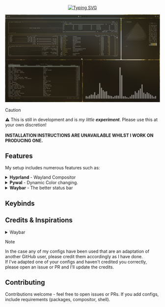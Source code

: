<p align="center">
<a href="https://git.io/typing-svg"><img src="https://readme-typing-svg.demolab.com?font=Doto&weight=600&size=50&duration=1&pause=1&color=000000&center=true&vCenter=true&repeat=false&width=435&lines=JOSHY'S+DOTS" alt="Typing SVG" /></a>
</p>

<p align="center">
  <img src="https://raw.githubusercontent.com/JoshyTheDev/dotfiles/main/showcase/showcase.jpg" alt="Showcase screenshot of my desktop / dotfiles" style="max-width:100%; height:auto;" />
</p>



> [!CAUTION]
> ⚠️ This is still in development and is _my little **experiment**_. Please use this at your own discretion!
> <br><br>
> **INSTALLATION INSTRUCTIONS ARE UNAVAILABLE WHILST I WORK ON PRODUCING ONE.**



## Features
My setup includes numerous features such as:
<details>
  <summary><b>Hyprland</b> - Wayland Compositor</summary>

  - Modern, highly customizable tiling Wayland compositor
  - Smooth animatiosn and transitions
  - Dynamic workspaces
</details>
<details>
  <summary><b>Pywal</b> - Dynamic Color changing.</summary>

  - Automatically generates color schemes _based on your wallpaper_
  - _Seamlessly integrates_ with Hyprland, Waybar, Kitty, and other applications
  - Maintains **visual consistency & aesthetics** throughout
</details>
<details>
  <summary><b>Waybar</b> - The better status bar</summary>

  - Sleek, minimalist design
  - Dynamic styling that adapts with Pywal colors
</details>

## Keybinds


## Credits & Inspirations

<details>
  <summary>Waybar</summary>
  
  - Adapted from <a href="https://github.com/elifouts/Dotfiles/tree/main/.config/waybar">elifouts</a> waybar configuration and style.
</details>

> [!NOTE]
> In the case any of my configs have been used that are an adaptation of another GitHub user, please credit them accordingly as I have done.
> <br>
> If I've adapted one of your configs and haven't credited you correctly, please open an issue or PR and I'll update the credits.



## Contributing
Contributions welcome - feel free to open issues or PRs. If you add configs, include requirements (packages, compositor, shell).
